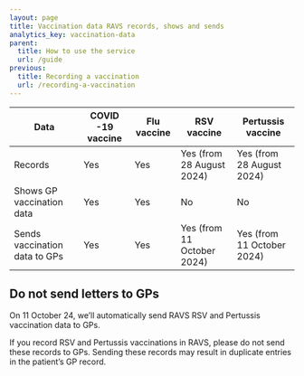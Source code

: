 ```yaml
---
layout: page
title: Vaccination data RAVS records, shows and sends 
analytics_key: vaccination-data
parent:
  title: How to use the service
  url: /guide
previous:
  title: Recording a vaccination
  url: /recording-a-vaccination
---
```


| Data                          | COVID -19 vaccine | Flu vaccine | RSV vaccine                | Pertussis vaccine          |
|-------------------------------|-------------------|-------------|----------------------------|----------------------------|
| Records                       | Yes               | Yes         | Yes (from 28 August 2024)  | Yes (from 28 August 2024)  |
| Shows GP vaccination data     | Yes               | Yes         | No                         | No                         |
| Sends vaccination data to GPs | Yes               | Yes         | Yes (from 11 October 2024) | Yes (from 11 October 2024) |

## Do not send letters to GPs

On 11 October 24, we’ll automatically send RAVS RSV and Pertussis vaccination data to GPs.  

If you record RSV and Pertussis vaccinations in RAVS, please do not send these records to GPs. Sending these records may result in duplicate entries in the patient’s GP record. 
